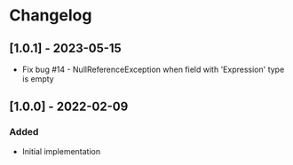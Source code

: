 # Changelog

## [1.0.1] - 2023-05-15
- Fix bug #14 - NullReferenceException when field with 'Expression' type is empty

## [1.0.0] - 2022-02-09
### Added
- Initial implementation